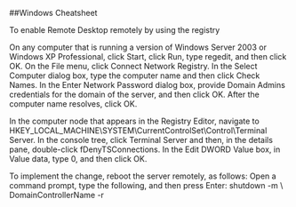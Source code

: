 ##Windows Cheatsheet

To enable Remote Desktop remotely by using the registry

On any computer that is running a version of Windows Server 2003 or Windows XP Professional, click Start, click Run, type regedit, and then click OK.
On the File menu, click Connect Network Registry.
In the Select Computer dialog box, type the computer name and then click Check Names.
In the Enter Network Password dialog box, provide Domain Admins credentials for the domain of the server, and then click OK.
After the computer name resolves, click OK.

In the computer node that appears in the Registry Editor, navigate to HKEY_LOCAL_MACHINE\SYSTEM\CurrentControlSet\Control\Terminal Server.
In the console tree, click Terminal Server and then, in the details pane, double-click fDenyTSConnections.
In the Edit DWORD Value box, in Value data, type 0, and then click OK.

To implement the change, reboot the server remotely, as follows:
Open a command prompt, type the following, and then press Enter:
	shutdown -m \\ DomainControllerName -r
